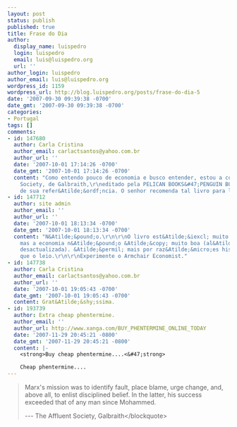```yaml
---
layout: post
status: publish
published: true
title: Frase do Dia
author:
  display_name: luispedro
  login: luispedro
  email: luis@luispedro.org
  url: ''
author_login: luispedro
author_email: luis@luispedro.org
wordpress_id: 1159
wordpress_url: http://blog.luispedro.org/posts/frase-do-dia-5
date: '2007-09-30 09:39:38 -0700'
date_gmt: '2007-09-30 09:39:38 -0700'
categories:
- Portugal
tags: []
comments:
- id: 147680
  author: Carla Cristina
  author_email: carlactsantos@yahoo.com.br
  author_url: ''
  date: '2007-10-01 17:14:26 -0700'
  date_gmt: '2007-10-01 17:14:26 -0700'
  content: "Como entendo pouco de economia e busco entender, estou a comprar The Affluent
    Society, de Galbraith,\r\neditado pela PELICAN BOOKS&#47;PENGUIN BOOKS, em raz&Atilde;&pound;o
    de sua refer&Atilde;&ordf;ncia. O senhor recomenda tal livro para leitura?"
- id: 147712
  author: site admin
  author_email: ''
  author_url: ''
  date: '2007-10-01 18:13:34 -0700'
  date_gmt: '2007-10-01 18:13:34 -0700'
  content: "N&Atilde;&pound;o.\r\n\r\nO livro est&Atilde;&iexcl; muito bem escrito,
    mas a economia n&Atilde;&pound;o &Atilde;&copy; muito boa (al&Atilde;&copy;m de
    desactualizada). &Atilde;&permil; mais por raz&Atilde;&micro;es hist&Atilde;&sup3;ricas
    que o leio.\r\n\r\nExperimente o Armchair Economist."
- id: 147738
  author: Carla Cristina
  author_email: carlactsantos@yahoo.com.br
  author_url: ''
  date: '2007-10-01 19:05:43 -0700'
  date_gmt: '2007-10-01 19:05:43 -0700'
  content: Grat&Atilde;&shy;ssima.
- id: 193739
  author: Extra cheap phentermine.
  author_email: ''
  author_url: http://www.xanga.com/BUY_PHENTERMINE_ONLINE_TODAY
  date: '2007-11-29 20:45:21 -0800'
  date_gmt: '2007-11-29 20:45:21 -0800'
  content: |-
    <strong>Buy cheap phentermine....<&#47;strong>

    Cheap phentermine....
---
```

<blockquote>Marx's mission was to identify fault, place blame, urge change, and, above all, to enlist disciplined belief. In the latter, his success exceeded that of any man since Mohammed.</p>
<p>--- The Affluent Society, Galbraith<&#47;blockquote> </p>

